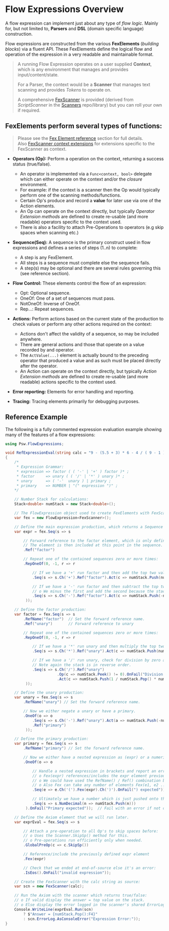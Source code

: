 # Flow Expressions Overview

A flow expression can implement just about any type of *flow logic*. Mainly for, but not limited to, **Parsers** and **DSL** (domain specific language) construction. 

Flow expressions are constructed from the various **FexElements** (*building blocks*) via a fluent API. These FexElements define the logical flow and operation of the expression in a very readable and maintainable format. 

> A running Flow Expression operates on a user supplied **Context**, which is any environment that manages and provides input/content/state.
>
> For a Parser, the context would be a **Scanner** that manages text scanning and provides <i>Tokens</i> to operate on.<br/> 
>
> A comprehensive [FexScanner](Docs/FexScannerExt.md) is provided (derived from *ScriptScanner* in the [Scanners](https://github.com/PromicSW/scanners) repo/library) but you can roll your own if required. 

## FexElements perform several types of functions:

> Please see the [Fex Element reference](Docs/FexElementsRef.md) section for full details.<br>
> Also [FexScanner context extensions](Docs/FexScannerExt.md) for extensions specific to the FexScanner as context.

- **Operators (Op):** Perform a operation on the context, returning a success status (true/false). 
    - An operator is implemented via a `Func<context, bool>` delegate which can either operate on the context and/or the *closure* environment.
    - For example: if the context is a scanner then the Op would typically perform one of the scanning methods/functions.
    - Certain Op's produce and record a **value** for later use via one of the Action elements.
    - An Op can operate on the context directly, but typically *Operator Extension methods* are defined to create re-usable (and more readable) operators specific to the context used.
    - There is also a facility to attach Pre-Operations to operators (e.g skip spaces when scanning etc.)
- **Sequence(Seq):** A sequence is the primary construct used in flow expressions and defines a series of steps (1..n) to complete: 
    - A step is any FexElement.
    - All steps is a sequence must complete else the sequence fails.
    - A step(s) may be optional and there are several rules governing this (see reference section).
- **Flow Control:** These elements control the flow of an expression:
    - Opt: Optional sequence.
    - OneOf: One of a set of sequences must pass.
    - NotOneOf: Inverse of OneOf.
    - Rep...: Repeat sequences.

- **Actions:** Perform actions based on the current state of the production to check values or perform any other actions required on the context:
    - Actions don't affect the validity of a sequence, so may be included anywhere.
    - There are general actions and those that operate on a value recorded by and operator.
    - The `ActValue(...)` element is actually bound to the preceding operator that produced a value and as such must be placed directly after the operator.
    - An Action can operate on the context directly, but typically *Action Extension methods* are defined to create re-usable (and more readable) actions specific to the context used.
- **Error reporting:** Elements for error handling and reporting.
- **Tracing:** Tracing elements primarily for debugging purposes.

## Reference Example

The following is a fully commented expression evaluation example showing many of the features of a flow expressions:

```csharp
using Psw.FlowExpressions;

void RefExpressionEval(string calc = "9 - (5.5 + 3) * 6 - 4 / ( 9 - 1 )") 
{
    /*
     * Expression Grammar:
     * expression => factor ( ( '-' | '+' ) factor )* ;
     * factor     => unary ( ( '/' | '*' ) unary )* ;
     * unary      => ( '-'  unary ) | primary ;
     * primary    => NUMBER | "(" expression ")" ;
    */

    // Number Stack for calculations:
    Stack<double> numStack = new Stack<double>();

    // The FlowExpression object used to create FexElements with FexScanner as the context:
    var fex = new FlowExpression<FexScanner>();

    // Define the main expression production, which returns a Sequence element:
    var expr = fex.Seq(s => s

        // Forward reference to the factor element, which is only defined later.
        // The element is then included at this point in the sequence.
        .Ref("factor")

        // Repeat one of the contained sequences zero or more times:
        .RepOneOf(0, -1, r => r

            // If we have a '+' run factor and then add the top two values on the stack: 
            .Seq(s => s.Ch('+').Ref("factor").Act(c => numStack.Push(numStack.Pop() + numStack.Pop())))

            // If we have a '-' run factor and then subtract the top two values on the stack: 
            // o We minus the first and add the second because the stack is in reverse order.
            .Seq(s => s.Ch('-').Ref("factor").Act(c => numStack.Push(-numStack.Pop() + numStack.Pop())))
         ));

    // Define the factor production:
    var factor = fex.Seq(s => s
        .RefName("factor")  // Set the forward reference name.
        .Ref("unary")       // Forward reference to unary

        // Repeat one of the contained sequences zero or more times:
        .RepOneOf(0, -1, r => r

            // If we have a '*' run unary and then multiply the top two values on the stack: 
            .Seq(s => s.Ch('*').Ref("unary").Act(c => numStack.Push(numStack.Pop() * numStack.Pop())))

            // If we have a '/' run unary, check for division by zero and then divide the top two values on the stack:
            // Note again the stack is in reverse order.
            .Seq(s => s.Ch('/').Ref("unary")
                       .Op(c => numStack.Peek() != 0).OnFail("Division by 0") // Trap division by 0 and report as error.
                       .Act(c => numStack.Push(1 / numStack.Pop() * numStack.Pop())))
         ));

    // Define the unary production:
    var unary = fex.Seq(s => s
        .RefName("unary") // Set the forward reference name.

        // Now we either negate a unary or have a primary.
        .OneOf(o => o
            .Seq(s => s.Ch('-').Ref("unary").Act(a => numStack.Push(-numStack.Pop())))
            .Ref("primary")
         ));

    // Define the primary production:
    var primary = fex.Seq(s => s
        .RefName("primary") // Set the forward reference name.

        // Now we either have a nested expression as (expr) or a numeric value:
        .OneOf(o => o

            // Handle a nested expression in brackets and report an error for a missing closing bracket:
            // o Fex(expr) references/includes the expr element previously defined.
            // o We could have used the RefName() / Ref() combination but this is more efficient.
            // o Also Fex can take any number of elements Fex(e1, e2 ... en)
            .Seq(e => e.Ch('(').Fex(expr).Ch(')').OnFail(") expected"))

            // Ultimately we have a number which is just pushed onto the stack. 
            .Seq(s => s.NumDecimal(n => numStack.Push(n)))
         ).OnFail("Primary expected"));  // Fail with an error if not one of the above.

    // Define the Axiom element that we will run later.
    var exprEval = fex.Seq(s => s

        // Attach a pre-operation to all Op's to skip spaces before:
        // o Uses the Scanner.SkipSp() method for this.
        // o Pre-operations run efficiently only when needed. 
        .GlobalPreOp(c => c.SkipSp())

        // Reference/include the previously defined expr element
        .Fex(expr)

        // Check that we ended at end-of-source else it's an error:
        .IsEos().OnFail("invalid expression"));

    // Create the FexScanner with the calc string as source:
    var scn = new FexScanner(calc);

    // Run the Axiom with the scanner which returns true/false:
    // o If valid display the answer = top value on the stack.
    // o Else display the error logged in the scanner's shared ErrorLog.
    Console.WriteLine(exprEval.Run(scn)
        ? $"Answer = {numStack.Pop():F4}"
        : scn.ErrorLog.AsConsoleError("Expression Error:"));
}
```